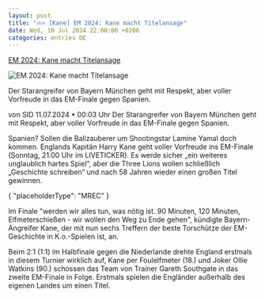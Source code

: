 ```yaml
---
layout: post
title: "🔥🔥 [Kane] EM 2024: Kane macht Titelansage"
date: Wed, 10 Jul 2024 22:00:00 +0200
categories: entries DE
---
```

[EM 2024: Kane macht Titelansage](https://www.sport1.de/news/fussball/em/2024/07/kane-mit-titelansage-wollen-den-weg-zu-ende-gehen)

![EM 2024: Kane macht Titelansage](https://reshape.sport1.de/c/t/10a19f28-d432-4ea5-b934-e5328d9c8ea4/1200x630)

Der Starangreifer von Bayern München geht mit Respekt, aber voller Vorfreude in das EM-Finale gegen Spanien.

von SID 11.07.2024 • 00:03 Uhr Der Starangreifer von Bayern München geht mit Respekt, aber voller Vorfreude in das EM-Finale gegen Spanien.

Spanien? Sollen die Ballzauberer um Shootingstar Lamine Yamal doch kommen. Englands Kapitän Harry Kane geht voller Vorfreude ins EM-Finale (Sonntag, 21.00 Uhr im LIVETICKER). Es werde sicher „ein weiteres unglaublich hartes Spiel“, aber die Three Lions wollen schließlich „Geschichte schreiben“ und nach 58 Jahren wieder einen großen Titel gewinnen.

{ "placeholderType": "MREC" }

Im Finale "werden wir alles tun, was nötig ist. 90 Minuten, 120 Minuten, Elfmeterschießen - wir wollen den Weg zu Ende gehen", kündigte Bayern-Angreifer Kane, der mit nun sechs Treffern der beste Torschütze der EM-Geschichte in K.o.-Spielen ist, an.

Beim 2:1 (1:1) im Halbfinale gegen die Niederlande drehte England erstmals in diesem Turnier wirklich auf, Kane per Foulelfmeter (18.) und Joker Ollie Watkins (90.) schossen das Team von Trainer Gareth Southgate in das zweite EM-Finale in Folge. Erstmals spielen die Engländer außerhalb des eigenen Landes um einen Titel.

